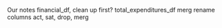 Our notes
financial_df, clean up first? total_expenditures_df merg
rename columns
act, sat, drop, merg
